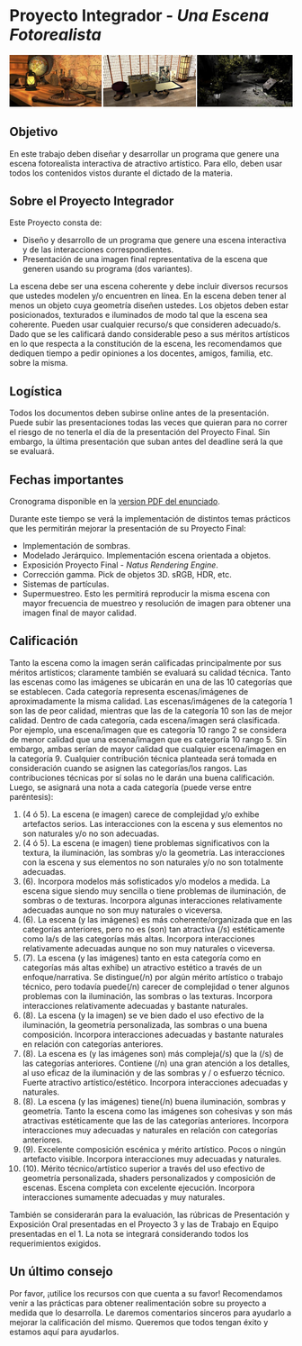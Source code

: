 # Proyecto Integrador - _Una Escena Fotorealista_

<p align="center">
  <img src="docs/scenes.png"/>
</p>

## Objetivo

En este trabajo deben diseñar y desarrollar un programa que genere una escena fotorealista interactiva de atractivo artístico. Para ello, deben usar todos los contenidos vistos durante el dictado de la materia.

## Sobre el Proyecto Integrador

Este Proyecto consta de:

- Diseño y desarrollo de un programa que genere una escena interactiva y de las interacciones correspondientes.
- Presentación de una imagen final representativa de la escena que generen usando su programa (dos variantes).

La escena debe ser una escena coherente y debe incluir diversos recursos que ustedes modelen y/o encuentren en línea. En la escena deben tener al menos un objeto cuya geometría diseñen ustedes. Los objetos deben estar posicionados, texturados e iluminados de modo tal que la escena sea coherente.
Pueden usar cualquier recurso/s que consideren adecuado/s. Dado que se les calificará dando considerable peso a sus méritos artísticos en lo que respecta a la constitución de la escena, les recomendamos que dediquen tiempo a pedir opiniones a los docentes, amigos, familia, etc. sobre la misma.

## Logística

Todos los documentos deben subirse online antes de la presentación. Puede subir las presentaciones todas las veces que quieran para no correr el riesgo de no tenerla el día de la presentación del Proyecto Final. Sin embargo, la última presentación que suban antes del deadline será la que se evaluará.

## Fechas importantes

Cronograma disponible en la [version PDF del enunciado](docs/Proyecto-integrador.pdf).

Durante este tiempo se verá la implementación de distintos temas prácticos que les permitirán mejorar la presentación de su Proyecto Final:

- Implementación de sombras.
- Modelado Jerárquico. Implementación escena orientada a objetos.
- Exposición Proyecto Final - _Natus Rendering Engine_.
- Corrección gamma. Pick de objetos 3D. sRGB, HDR, etc.
- Sistemas de partículas.
- Supermuestreo. Esto les permitirá reproducir la misma escena con mayor frecuencia de muestreo y resolución de imagen para obtener una imagen final de mayor calidad.

## Calificación

Tanto la escena como la imagen serán calificadas principalmente por sus méritos artísticos; claramente también se evaluará su calidad técnica. Tanto las escenas como las imágenes se ubicarán en una de las 10 categorías que se establecen. Cada categoría representa escenas/imágenes de aproximadamente la misma calidad. Las escenas/imágenes de la categoría 1 son las de peor calidad, mientras que las de la categoría 10 son las de mejor calidad. Dentro de cada categoría, cada escena/imagen será clasificada. Por ejemplo, una escena/imagen que es categoría 10 rango 2 se considera de menor calidad que una escena/imagen que es categoría 10 rango 5. Sin embargo, ambas serían de mayor calidad que cualquier escena/imagen en la categoría 9. Cualquier contribución técnica planteada será tomada en consideración cuando se asignen las categorías/los rangos. Las contribuciones técnicas por sí solas no le darán una buena calificación. Luego, se asignará una nota a cada categoría (puede verse entre paréntesis):

1. (4 ó 5). La escena (e imagen) carece de complejidad y/o exhibe artefactos serios. Las interacciones con la escena y sus elementos no son naturales y/o no son adecuadas.
2. (4 ó 5). La escena (e imagen) tiene problemas significativos con la textura, la iluminación, las sombras y/o la geometría. Las interacciones con la escena y sus elementos no son naturales y/o no son totalmente adecuadas.
3. (6). Incorpora modelos más sofisticados y/o modelos a medida. La escena sigue siendo muy sencilla o tiene problemas de iluminación, de sombras o de texturas. Incorpora algunas interacciones relativamente adecuadas aunque no son muy naturales o viceversa.
4. (6). La escena (y las imágenes) es más coherente/organizada que en las categorías anteriores, pero no es (son) tan atractiva (/s) estéticamente como la/s de las categorías más altas. Incorpora interacciones relativamente adecuadas aunque no son muy naturales o viceversa.
5. (7). La escena (y las imágenes) tanto en esta categoría como en categorías más altas exhibe) un atractivo estético a través de un enfoque/narrativa. Se distingue(/n) por algún mérito artístico o trabajo técnico, pero todavía puede(/n) carecer de complejidad o tener algunos problemas con la iluminación, las sombras o las texturas. Incorpora interacciones relativamente adecuadas y bastante naturales.
6. (8). La escena (y la imagen) se ve bien dado el uso efectivo de la iluminación, la geometría personalizada, las sombras o una buena composición. Incorpora interacciones adecuadas y bastante naturales en relación con categorías anteriores.
7. (8). La escena es (y las imágenes son) más compleja(/s) que la (/s) de las categorías anteriores. Contiene (/n) una gran atención a los detalles, al uso eficaz de la iluminación y de las sombras y / o esfuerzo técnico. Fuerte atractivo artístico/estético. Incorpora interacciones adecuadas y naturales.
8. (8). La escena (y las imágenes) tiene(/n) buena iluminación, sombras y geometría. Tanto la escena como las imágenes son cohesivas y son más atractivas estéticamente que las de las categorías anteriores. Incorpora interacciones muy adecuadas y naturales en relación con categorías anteriores.
9. (9). Excelente composición escénica y mérito artístico. Pocos o ningún artefacto visible. Incorpora interacciones muy adecuadas y naturales.
10. (10). Mérito técnico/artístico superior a través del uso efectivo de geometría personalizada, shaders personalizados y composición de escenas. Escena completa con excelente ejecución. Incorpora interacciones sumamente adecuadas y muy naturales.

También se considerarán para la evaluación, las rúbricas de Presentación y Exposición Oral presentadas en el Proyecto 3 y las de Trabajo en Equipo presentadas en el 1.
La nota se integrará considerando todos los requerimientos exigidos.

## Un último consejo

Por favor, ¡utilice los recursos con que cuenta a su favor! Recomendamos venir a las prácticas para obtener realimentación sobre su proyecto a medida que lo desarrolla. Le daremos comentarios sinceros para ayudarlo a mejorar la calificación del mismo. Queremos que todos tengan éxito y estamos aquí para ayudarlos.



